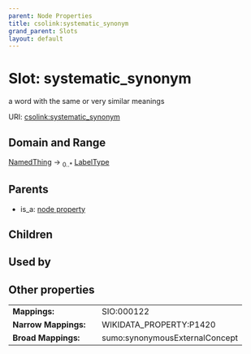 ```yaml
---
parent: Node Properties
title: csolink:systematic_synonym
grand_parent: Slots
layout: default
---
```


# Slot: systematic_synonym


a word with the same or very similar meanings

URI: [csolink:systematic_synonym](https://w3id.org/csolink/vocab/systematic_synonym)

## Domain and Range

[NamedThing](NamedThing.md) ->  <sub>0..*</sub> [LabelType](types/LabelType.md)

## Parents

 *  is_a: [node property](node_property.md)

## Children


## Used by


## Other properties

|  |  |  |
| --- | --- | --- |
| **Mappings:** | | SIO:000122 |
| **Narrow Mappings:** | | WIKIDATA_PROPERTY:P1420 |
| **Broad Mappings:** | | sumo:synonymousExternalConcept |

